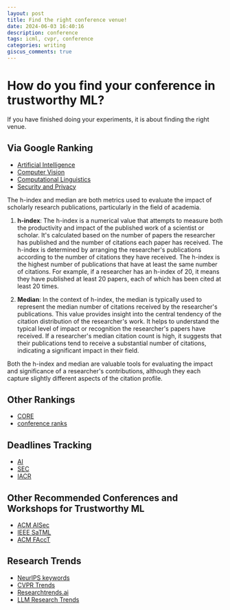 ```yaml
---
layout: post
title: Find the right conference venue!
date: 2024-06-03 16:40:16
description: conference
tags: icml, cvpr, conference
categories: writing
giscus_comments: true
---
```


# How do you find your conference in trustworthy ML?

If you have finished doing your experiments, it is about finding the right venue.

## Via Google Ranking

- [Artificial Intelligence](https://scholar.google.de/citations?view_op=top_venues&hl=en&vq=eng_artificialintelligence)
- [Computer Vision](https://scholar.google.de/citations?view_op=top_venues&hl=en&vq=eng_computervisionpatternrecognition)
- [Computational Linguistics](https://scholar.google.de/citations?view_op=top_venues&hl=en&vq=eng_computationallinguistics)
- [Security and Privacy](https://scholar.google.de/citations?view_op=top_venues&hl=en&vq=eng_computersecuritycryptography)

The h-index and median are both metrics used to evaluate the impact of scholarly research publications, particularly in the field of academia.

1. **h-index**: The h-index is a numerical value that attempts to measure both the productivity and impact of the published work of a scientist or scholar. It's calculated based on the number of papers the researcher has published and the number of citations each paper has received. The h-index is determined by arranging the researcher's publications according to the number of citations they have received. The h-index is the highest number of publications that have at least the same number of citations. For example, if a researcher has an h-index of 20, it means they have published at least 20 papers, each of which has been cited at least 20 times.

2. **Median**: In the context of h-index, the median is typically used to represent the median number of citations received by the researcher's publications. This value provides insight into the central tendency of the citation distribution of the researcher's work. It helps to understand the typical level of impact or recognition the researcher's papers have received. If a researcher's median citation count is high, it suggests that their publications tend to receive a substantial number of citations, indicating a significant impact in their field.

Both the h-index and median are valuable tools for evaluating the impact and significance of a researcher's contributions, although they each capture slightly different aspects of the citation profile.

## Other Rankings

- [CORE](https://www.iiti.ac.in/people/~artiwari/cseconflist.html)
- [conference ranks](http://www.conferenceranks.com)

## Deadlines Tracking

- [AI](https://aideadlin.es/?sub=ML,CV,NLP,DM,KR)
- [SEC](https://sec-deadlines.github.io)
- [IACR](https://iacr.org/events/?order=submission)

## Other Recommended Conferences and Workshops for Trustworthy ML

- [ACM AISec](https://aisec.cc)
- [IEEE SaTML](https://satml.org)
- [ACM FAccT](https://facctconference.org)

## Research Trends 

- [NeurIPS keywords](https://colab.research.google.com/drive/1u51Id90ML79UdZaKD23qglY0ZkEmmdwk?usp=sharing#scrollTo=metallic-aquatic)
- [CVPR Trends](https://public.tableau.com/app/profile/joshpreston/viz/CVPR2024/CVPRtrends)
- [Researchtrends.ai](https://researchtrends.ai)
- [LLM Research Trends](https://medium.com/gptalk/llm-research-trends-from-17k-arxiv-papers-ed5dcc0fdb3d)
